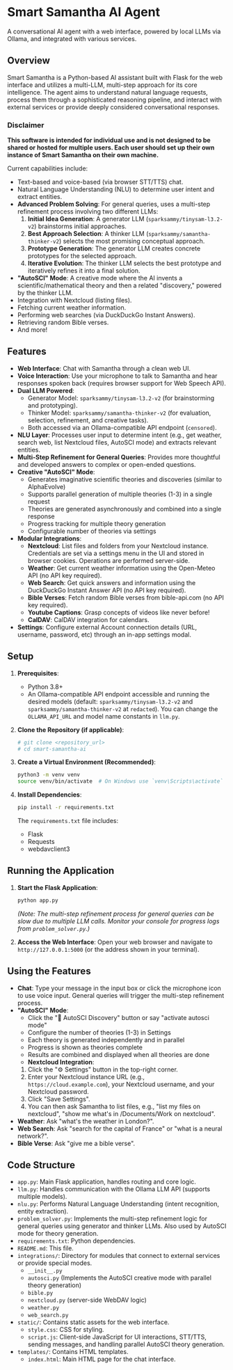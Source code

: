 # Smart Samantha AI Agent

A conversational AI agent with a web interface, powered by local LLMs via Ollama, and integrated with various services.

## Overview

Smart Samantha is a Python-based AI assistant built with Flask for the web interface and utilizes a multi-LLM, multi-step approach for its core intelligence. The agent aims to understand natural language requests, process them through a sophisticated reasoning pipeline, and interact with external services or provide deeply considered conversational responses.

### Disclaimer

**This software is intended for individual use and is not designed to be shared or hosted for multiple users. Each user should set up their own instance of Smart Samantha on their own machine.**

Current capabilities include:
- Text-based and voice-based (via browser STT/TTS) chat.
- Natural Language Understanding (NLU) to determine user intent and extract entities.
- **Advanced Problem Solving**: For general queries, uses a multi-step refinement process involving two different LLMs:
    1.  **Initial Idea Generation**: A generator LLM (`sparksammy/tinysam-l3.2-v2`) brainstorms initial approaches.
    2.  **Best Approach Selection**: A thinker LLM (`sparksammy/samantha-thinker-v2`) selects the most promising conceptual approach.
    3.  **Prototype Generation**: The generator LLM creates concrete prototypes for the selected approach.
    4.  **Iterative Evolution**: The thinker LLM selects the best prototype and iteratively refines it into a final solution.
- **"AutoSCI" Mode**: A creative mode where the AI invents a scientific/mathematical theory and then a related "discovery," powered by the thinker LLM.
- Integration with Nextcloud (listing files).
- Fetching current weather information.
- Performing web searches (via DuckDuckGo Instant Answers).
- Retrieving random Bible verses.
- And more!

## Features

-   **Web Interface**: Chat with Samantha through a clean web UI.
-   **Voice Interaction**: Use your microphone to talk to Samantha and hear responses spoken back (requires browser support for Web Speech API).
-   **Dual LLM Powered**: 
    -   Generator Model: `sparksammy/tinysam-l3.2-v2` (for brainstorming and prototyping).
    -   Thinker Model: `sparksammy/samantha-thinker-v2` (for evaluation, selection, refinement, and creative tasks).
    -   Both accessed via an Ollama-compatible API endpoint (`censored`).
-   **NLU Layer**: Processes user input to determine intent (e.g., get weather, search web, list Nextcloud files, AutoSCI mode) and extracts relevant entities.
-   **Multi-Step Refinement for General Queries**: Provides more thoughtful and developed answers to complex or open-ended questions.
-   **Creative "AutoSCI" Mode**: 
    - Generates imaginative scientific theories and discoveries (similar to AlphaEvolve)
    - Supports parallel generation of multiple theories (1-3) in a single request
    - Theories are generated asynchronously and combined into a single response
    - Progress tracking for multiple theory generation
    - Configurable number of theories via settings
-   **Modular Integrations**:
    -   **Nextcloud**: List files and folders from your Nextcloud instance. Credentials are set via a settings menu in the UI and stored in browser cookies. Operations are performed server-side.
    -   **Weather**: Get current weather information using the Open-Meteo API (no API key required).
    -   **Web Search**: Get quick answers and information using the DuckDuckGo Instant Answer API (no API key required).
    -   **Bible Verses**: Fetch random Bible verses from bible-api.com (no API key required).
    -   **Youtube Captions**: Grasp concepts of videos like never before!
    -   **CalDAV**: CalDAV integration for calendars.
-   **Settings**: Configure external Account connection details (URL, username, password, etc) through an in-app settings modal.

## Setup

1.  **Prerequisites**:
    *   Python 3.8+
    *   An Ollama-compatible API endpoint accessible and running the desired models (default: `sparksammy/tinysam-l3.2-v2` and `sparksammy/samantha-thinker-v2` at `redacted`). You can change the `OLLAMA_API_URL` and model name constants in `llm.py`.

2.  **Clone the Repository (if applicable)**:
    ```bash
    # git clone <repository_url>
    # cd smart-samantha-ai 
    ```

3.  **Create a Virtual Environment (Recommended)**:
    ```bash
    python3 -m venv venv
    source venv/bin/activate  # On Windows use `venv\Scripts\activate`
    ```

4.  **Install Dependencies**:
    ```bash
    pip install -r requirements.txt
    ```
    The `requirements.txt` file includes:
    *   Flask
    *   Requests
    *   webdavclient3

## Running the Application

1.  **Start the Flask Application**:
    ```bash
    python app.py
    ```
    *(Note: The multi-step refinement process for general queries can be slow due to multiple LLM calls. Monitor your console for progress logs from `problem_solver.py`.)*

2.  **Access the Web Interface**:
    Open your web browser and navigate to `http://127.0.0.1:5000` (or the address shown in your terminal).

## Using the Features

-   **Chat**: Type your message in the input box or click the microphone icon to use voice input. General queries will trigger the multi-step refinement process.
-   **"AutoSCI" Mode**: 
    - Click the "🔬 AutoSCI Discovery" button or say "activate autosci mode"
    - Configure the number of theories (1-3) in Settings
    - Each theory is generated independently and in parallel
    - Progress is shown as theories complete
    - Results are combined and displayed when all theories are done
    -   **Nextcloud Integration**:
    1.  Click the "⚙️ Settings" button in the top-right corner.
    2.  Enter your Nextcloud instance URL (e.g., `https://cloud.example.com`), your Nextcloud username, and your Nextcloud password.
    3.  Click "Save Settings".
    4.  You can then ask Samantha to list files, e.g., "list my files on nextcloud", "show me what's in /Documents/Work on nextcloud".
-   **Weather**: Ask "what's the weather in London?".
-   **Web Search**: Ask "search for the capital of France" or "what is a neural network?".
-   **Bible Verse**: Ask "give me a bible verse".

## Code Structure

-   `app.py`: Main Flask application, handles routing and core logic.
-   `llm.py`: Handles communication with the Ollama LLM API (supports multiple models).
-   `nlu.py`: Performs Natural Language Understanding (intent recognition, entity extraction).
-   `problem_solver.py`: Implements the multi-step refinement logic for general queries using generator and thinker LLMs. Also used by AutoSCI mode for theory generation.
-   `requirements.txt`: Python dependencies.
-   `README.md`: This file.
-   `integrations/`: Directory for modules that connect to external services or provide special modes.
    -   `__init__.py`
    -   `autosci.py` (Implements the AutoSCI creative mode with parallel theory generation)
    -   `bible.py`
    -   `nextcloud.py` (server-side WebDAV logic)
    -   `weather.py`
    -   `web_search.py`
-   `static/`: Contains static assets for the web interface.
    -   `style.css`: CSS for styling.
    -   `script.js`: Client-side JavaScript for UI interactions, STT/TTS, sending messages, and handling parallel AutoSCI theory generation.
-   `templates/`: Contains HTML templates.
    -   `index.html`: Main HTML page for the chat interface.

